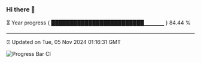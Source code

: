 ### Hi there 👋

⏳ Year progress { █████████████████████████▁▁▁▁▁ } 84.44 %

---

⏰ Updated on Tue, 05 Nov 2024 01:16:31 GMT

![Progress Bar CI](https://github.com/liununu/liununu/workflows/Progress%20Bar%20CI/badge.svg)
